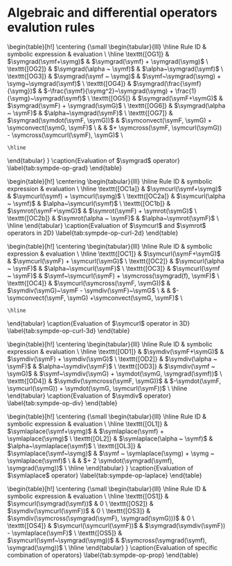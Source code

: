 # Algebraic and differential operators evalution rules

\begin{table}[h!]
  \centering
  {\small
  \begin{tabular}{lll}
    \hline
    Rule ID & symbolic expression & evaluation \\
    \hline
    \texttt{[OG1]} & $\symgrad(\symf+\symg)$ & $\symgrad(\symf) + \symgrad(\symg)$ \\
    \texttt{[OG2]} & $\symgrad(\alpha ~ \symf)$ & $\alpha~\symgrad(\symf)$ \\
    \texttt{[OG3]} & $\symgrad(\symf ~ \symg)$ & $\symf~\symgrad(\symg) + \symg~\symgrad(\symf)$ \\
    \texttt{[OG4]} & $\symgrad(\frac{\symf}{\symg})$ & $-\frac{\symf}{\symg^2}~\symgrad(\symg) + \frac{1}{\symg}~\symgrad(\symf)$ \\
    \texttt{[OG5]} & $\symgrad(\symF+\symG)$ & $\symgrad(\symF) + \symgrad(\symG)$ \\
    \texttt{[OG6]} & $\symgrad(\alpha ~ \symF)$ & $\alpha~\symgrad(\symF)$ \\
    \texttt{[OG7]} & $\symgrad(\symdot(\symF, \symG))$ & $\symconvect(\symF, \symG) + \symconvect(\symG, \symF)$ \\
                   &                   & $+ \symcross(\symF, \symcurl(\symG)) - \symcross(\symcurl(\symF), \symG)$ \\

    \hline
  \end{tabular}
  }
  \caption{Evaluation of $\symgrad$ operator}
  \label{tab:sympde-op-grad}
\end{table}

\begin{table}[h!]
  \centering
  \begin{tabular}{lll}
    \hline
    Rule ID & symbolic expression & evaluation \\
    \hline
    \texttt{[OC1a]} & $\symcurl(\symf+\symg)$ & $\symcurl(\symf) + \symcurl(\symg)$ \\
    \texttt{[OC2a]} & $\symcurl(\alpha ~ \symf)$ & $\alpha~\symcurl(\symf)$ \\
    \texttt{[OC1b]} & $\symrot(\symF+\symG)$ & $\symrot(\symF) + \symrot(\symG)$ \\
    \texttt{[OC2b]} & $\symrot(\alpha ~ \symF)$ & $\alpha~\symrot(\symF)$ \\
    \hline
  \end{tabular}
  \caption{Evaluation of $\symcurl$ and $\symrot$ operators in 2D}
  \label{tab:sympde-op-curl-2d}
\end{table}

\begin{table}[h!]
  \centering
  \begin{tabular}{lll}
    \hline
    Rule ID & symbolic expression & evaluation \\
    \hline
    \texttt{[OC1]} & $\symcurl(\symF+\symG)$ & $\symcurl(\symF) + \symcurl(\symG)$ \\
    \texttt{[OC2]} & $\symcurl(\alpha ~ \symF)$ & $\alpha~\symcurl(\symF)$ \\
    \texttt{[OC3]} & $\symcurl(\symf  ~ \symF)$ & $\symf~\symcurl(\symF) + \symcross(\symgrad(f), \symF)$ \\
    \texttt{[OC4]} & $\symcurl(\symcross(\symF, \symG))$ & $\symdiv(\symG)~\symF - \symdiv(\symF)~\symG$ \\
                   &                     & $- \symconvect(\symF, \symG) +\symconvect(\symG, \symF)$ \\

    \hline
  \end{tabular}
  \caption{Evaluation of $\symcurl$ operator in 3D}
  \label{tab:sympde-op-curl-3d}
\end{table}

\begin{table}[h!]
  \centering
  \begin{tabular}{lll}
    \hline
    Rule ID & symbolic expression & evaluation \\
    \hline
    \texttt{[OD1]} & $\symdiv(\symF+\symG)$ & $\symdiv(\symF) + \symdiv(\symG)$ \\
    \texttt{[OD2]} & $\symdiv(\alpha ~ \symF)$ & $\alpha~\symdiv(\symF)$ \\
    \texttt{[OD3]} & $\symdiv(\symf ~ \symG)$ & $\symf~\symdiv(\symG) + \symdot(\symG, \symgrad(\symf))$ \\
    \texttt{[OD4]} & $\symdiv(\symcross(\symF, \symG))$ & $-\symdot(\symF, \symcurl(\symG)) + \symdot(\symG, \symcurl(\symF))$ \\
    \hline
  \end{tabular}
  \caption{Evaluation of $\symdiv$ operator}
  \label{tab:sympde-op-div}
\end{table}

\begin{table}[h!]
  \centering
  {\small
  \begin{tabular}{lll}
    \hline
    Rule ID & symbolic expression & evaluation \\
    \hline
    \texttt{[OL1]} & $\symlaplace(\symf+\symg)$ & $\symlaplace(\symf) + \symlaplace(\symg)$ \\
    \texttt{[OL2]} & $\symlaplace(\alpha ~ \symf)$ & $\alpha~\symlaplace(\symf)$ \\
    \texttt{[OL3]} & $\symlaplace(\symf~\symg)$ & $\symf ~ \symlaplace(\symg) + \symg ~ \symlaplace(\symf)$ \\
                   &           & $+ 2 \symdot(\symgrad(\symf), \symgrad(\symg))$ \\
    \hline
  \end{tabular}
  }
  \caption{Evaluation of $\symlaplace$ operator}
  \label{tab:sympde-op-laplace}
\end{table}

\begin{table}[h!]
  \centering
  {\small
  \begin{tabular}{lll}
    \hline
    Rule ID & symbolic expression & evaluation \\
    \hline
    \texttt{[OS1]} & $\symcurl(\symgrad(\symf))$ & $0$ \\
    \texttt{[OS2]} & $\symdiv(\symcurl(\symF))$ & $0$ \\
    \texttt{[OS3]} & $\symdiv(\symcross(\symgrad(\symF), \symgrad(\symG)))$ & $0$ \\
    \texttt{[OS4]} & $\symcurl(\symcurl(\symF))$ & $\symgrad(\symdiv(\symF)) - \symlaplace(\symF)$ \\
    \texttt{[OS5]} & $\symcurl(\symf~\symgrad(\symg))$ & $\symcross(\symgrad(\symf), \symgrad(\symg))$ \\
    \hline
  \end{tabular}
  }
  \caption{Evaluation of specific combination of operators}
  \label{tab:sympde-op-prop}
\end{table}


